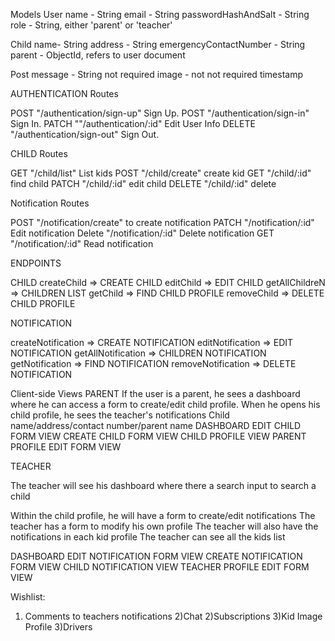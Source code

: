 Models
User
name - String
email - String
passwordHashAndSalt - String
role - String, either 'parent' or 'teacher'

Child
name- String
address - String
emergencyContactNumber - String
parent - ObjectId, refers to user document

Post
message - String not required
image - not not required
timestamp

AUTHENTICATION Routes

POST "/authentication/sign-up" Sign Up.
POST "/authentication/sign-in" Sign In.
PATCH ""/authentication/:id" Edit User Info
DELETE "/authentication/sign-out" Sign Out.

CHILD Routes

GET "/child/list" List kids
POST "/child/create" create kid
GET "/child/:id" find child
PATCH "/child/:id" edit child
DELETE "/child/:id" delete

Notification Routes

POST "/notification/create" to create notification
PATCH "/notification/:id" Edit notification
Delete "/notification/:id" Delete notification
GET "/notification/:id" Read notification

ENDPOINTS

CHILD
createChild => CREATE CHILD
editChild => EDIT CHILD
getAllChildreN => CHILDREN LIST
getChild => FIND CHILD PROFILE
removeChild => DELETE CHILD PROFILE

NOTIFICATION

createNotification => CREATE NOTIFICATION
editNotification => EDIT NOTIFICATION
getAllNotification => CHILDREN NOTIFICATION
getNotification => FIND NOTIFICATION
removeNotification => DELETE NOTIFICATION

Client-side
Views
PARENT
If the user is a parent, he sees a dashboard where he can access a form to create/edit child profile.
When he opens his child profile, he sees the teacher's notifications
Child name/address/contact number/parent name
DASHBOARD
EDIT CHILD FORM VIEW
CREATE CHILD FORM VIEW
CHILD PROFILE VIEW
PARENT PROFILE EDIT FORM VIEW

TEACHER

The teacher will see his dashboard where there a search input to search a child

Within the child profile, he will have a form to create/edit notifications
The teacher has a form to modify his own profile
The teacher will also have the notifications in each kid profile
The teacher can see all the kids list

DASHBOARD
EDIT NOTIFICATION FORM VIEW
CREATE NOTIFICATION FORM VIEW
CHILD NOTIFICATION VIEW
TEACHER PROFILE EDIT FORM VIEW

Wishlist:

1. Comments to teachers notifications
   2)Chat
   2)Subscriptions
   3)Kid Image Profile
   3)Drivers

